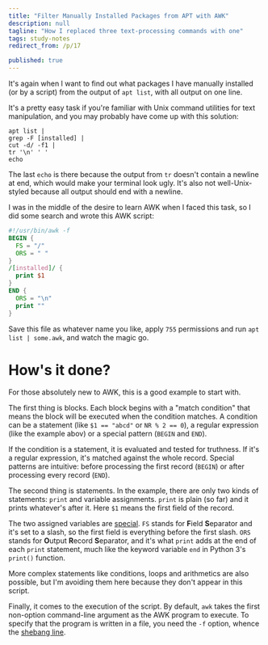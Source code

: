 ```yaml
---
title: "Filter Manually Installed Packages from APT with AWK"
description: null
tagline: "How I replaced three text-processing commands with one"
tags: study-notes
redirect_from: /p/17

published: true
---
```


It's again when I want to find out what packages I have manually installed (or by a script) from the output of `apt list`, with all output on one line.

It's a pretty easy task if you're familiar with Unix command utilities for text manipulation, and you may probably have come up with this solution:

```shell
apt list |
grep -F [installed] |
cut -d/ -f1 |
tr '\n' ' '
echo
```

The last `echo` is there because the output from `tr` doesn't contain a newline at end, which would make your terminal look ugly. It's also not well-Unix-styled because all output should end with a newline.

I was in the middle of the desire to learn AWK when I faced this task, so I did some search and wrote this AWK script:

```awk
#!/usr/bin/awk -f
BEGIN {
  FS = "/"
  ORS = " "
}
/[installed]/ {
  print $1
}
END {
  ORS = "\n"
  print ""
}
```

Save this file as whatever name you like, apply `755` permissions and run `apt list | some.awk`, and watch the magic go.

# How's it done?

For those absolutely new to AWK, this is a good example to start with.

The first thing is blocks. Each block begins with a "match condition" that means the block will be executed when the condition matches. A condition can be a statement (like `$1 == "abcd"` or `NR % 2 == 0`), a regular expression (like the example abov) or a special pattern (`BEGIN` and `END`).

If the condition is a statement, it is evaluated and tested for truthness. If it's a regular expression, it's matched against the whole record. Special patterns are intuitive: before processing the first record (`BEGIN`) or after processing every record (`END`).

The second thing is statements. In the example, there are only two kinds of statements: `print` and variable assignments. `print` is plain (so far) and it prints whatever's after it. Here `$1` means the first field of the record.

The two assigned variables are [special][1]. `FS` stands for **F**ield **S**eparator and it's set to a slash, so the first field is everything before the first slash. `ORS` stands for **O**utput **R**ecord **S**eparator, and it's what `print` adds at the end of each `print` statement, much like the keyword variable `end` in Python 3's `print()` function.

More complex statements like conditions, loops and arithmetics are also possible, but I'm avoiding them here because they don't appear in this script.

Finally, it comes to the execution of the script. By default, `awk` takes the first non-option command-line argument as the AWK program to execute. To specify that the program is written in a file, you need the `-f` option, whence the [shebang line][2].

  [1]: https://www.gnu.org/software/gawk/manual/gawk.html#Built_002din-Variables
  [2]: https://en.wikipedia.org/wiki/Shebang_(Unix)
